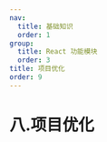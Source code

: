 ```yaml
---
nav:
  title: 基础知识
  order: 1
group:
  title: React 功能模块
  order: 3
title: 项目优化
order: 9
---
```


# 八.项目优化
